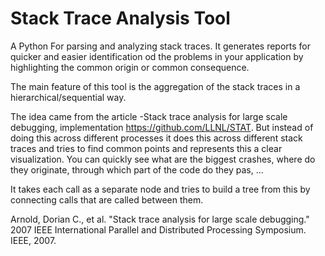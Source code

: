 # Stack Trace Analysis Tool
A Python For parsing and analyzing stack traces. It generates reports for quicker and easier identification od the problems in your application by highlighting the common origin or common consequence.

The main feature of this tool is the aggregation of the stack traces in a hierarchical/sequential way.

The idea came from the article -Stack trace analysis for large scale debugging, implementation https://github.com/LLNL/STAT. But instead of doing this across different processes it does this across different stack traces and tries to find common points and represents this a clear visualization. You can quickly see what are the biggest crashes, where do they originate, through which part of the code do they pas, ...

It takes each call as a separate node and tries to build a tree from this by connecting calls that are called between them.

Arnold, Dorian C., et al. "Stack trace analysis for large scale debugging." 2007 IEEE International Parallel and Distributed Processing Symposium. IEEE, 2007.